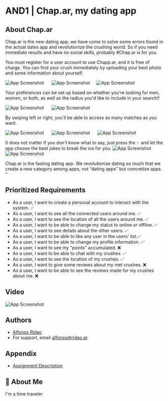 
# AND1 | Chap.ar, my dating app



## About Chap.ar
Chap.ar is the new dating app; we have come to solve some errors found in the actual dates app and revolutionize the crushing world. So if you need immediate results and have no social skills, probably #Chap.ar is for you.

You must register for a user account to use Chapp.ar, and it is free of charge. You can find your crush immediately by uploading your best photo and some information about yourself.


![App Screenshot](https://github.com/fonCki/Chappar1.0/blob/d8d8bd2c4f22cdc538f047fdc8034cb72a462703/resources/Reduced1.png) &nbsp;&nbsp;&nbsp;&nbsp; ![App Screenshot](https://github.com/fonCki/Chappar1.0/blob/e0d7138d92400c9840d71e3dfe0d588cc453ef1e/resources/Reduced2.png) &nbsp;&nbsp;&nbsp;  ![App Screenshot](https://github.com/fonCki/Chappar1.0/blob/e0d7138d92400c9840d71e3dfe0d588cc453ef1e/resources/Reduced8.png)



Your preferences can be set up based on whether you're looking for men, women, or both, as well as the radius you'd like to include in your search!!

![App Screenshot](https://github.com/fonCki/Chappar1.0/blob/e0d7138d92400c9840d71e3dfe0d588cc453ef1e/resources/Reduced3.png) &nbsp;&nbsp;&nbsp;&nbsp; ![App Screenshot](https://github.com/fonCki/Chappar1.0/blob/e0d7138d92400c9840d71e3dfe0d588cc453ef1e/resources/Reduced5.png)


By swiping left or right, you'll be able to access as many matches as you want.

![App Screenshot](https://github.com/fonCki/Chappar1.0/blob/b4d4e5834e8c0ba5e12b3e555bf4339c279f92bf/resources/Screen_Recording_2022-12-04_at_11_27_52_AM_AdobeExpress.gif) &nbsp;&nbsp;&nbsp;&nbsp; ![App Screenshot](https://github.com/fonCki/Chappar1.0/blob/e0d7138d92400c9840d71e3dfe0d588cc453ef1e/resources/Reduced7.png) &nbsp;&nbsp;&nbsp;&nbsp; ![App Screenshot](https://github.com/fonCki/Chappar1.0/blob/e0d7138d92400c9840d71e3dfe0d588cc453ef1e/resources/Reduced9.png)



It does not matter if you don't know what to say, just press the 💡 and let the app choose the best jokes to break the ice for you.
![App Screenshot](https://github.com/fonCki/Chappar1.0/blob/e0d7138d92400c9840d71e3dfe0d588cc453ef1e/resources/Reduced6.png) &nbsp;&nbsp;&nbsp;&nbsp; ![App Screenshot](https://github.com/fonCki/Chappar1.0/blob/e0d7138d92400c9840d71e3dfe0d588cc453ef1e/resources/Reduced4.png)


Chap.ar is the fasting dating app. We revolutionize dating so much that we create a new category among apps, not “dating apps” but concretize apps. “

## Prioritized Requirements

- As a user, I want to create a personal account to interact with the system.  ✅
- As a user, I want to see all the connected users around me. ✅
- As a user, I want to see the location of all the users around me. ✅
- As a user, I want to be able to change my status to online or offline. ✅
- As a user, I want to see details about the other users. ✅
- As a user, I want to be able to like any user in the users' list.✅
- As a user, I want to be able to change my profile information. ✅
- As a user, I want to see my “points” accumulated. ❌
- As a user, I want to be able to chat with my crushes. ✅
- As a user, I want to see the location of my crushes. ✅
- As a user, I want to give some reviews about my met crushes. ❌
- As a user, I want to be able to see the reviews made for my crushes about me. ❌

## Video

![App Screenshot](https://github.com/fonCki/Chappar1.0/blob/b4d4e5834e8c0ba5e12b3e555bf4339c279f92bf/resources/Screen_Recording_2022-12-04_at_11_27_52_AM_AdobeExpress.gif)




## Authors

- [Alfonso Ridao](https://alfonso.ridao.ar)
- For support, email alfonso@ridao.ar.


## Appendix


- [Assignment Description](https://github.com/fonCki/Chappar1.0/blob/4eeb154b8a0dec5a3a1ec0994444350afaa16c03/resources/and1.pdf)
## 🚀 About Me
I'm a time traveler





